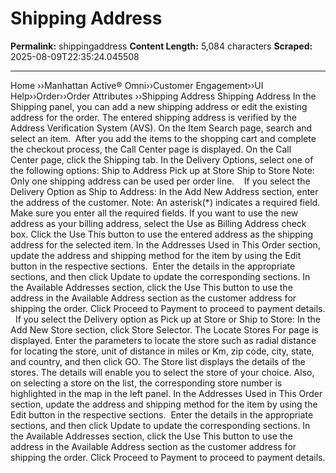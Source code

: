 # Shipping Address 

**Permalink:** shippingaddress
**Content Length:** 5,084 characters
**Scraped:** 2025-08-09T22:35:24.045508

---

Home &rsaquo;&rsaquo;Manhattan Active® Omni&rsaquo;&rsaquo;Customer Engagement&rsaquo;&rsaquo;UI Help&rsaquo;&rsaquo;Order&rsaquo;&rsaquo;Order Attributes ››Shipping Address Shipping Address In the Shipping panel, you can add a new shipping address or edit the existing address for the order. The entered shipping address is verified by the Address Verification System (AVS). On the Item Search page,&nbsp;search and select an item.&nbsp; After you&nbsp;add&nbsp;the items to the shopping cart and complete the checkout process, the&nbsp;Call Center&nbsp;page is displayed. On the&nbsp;Call Center&nbsp;page,&nbsp;click the Shipping tab. In the Delivery Options, select one of the following options: Ship to Address Pick up at&nbsp;Store Ship to Store Note: Only one shipping address can be used per order line.&nbsp; &nbsp; If you select the Delivery Option as Ship to Address: In the Add New Address section, enter the address of the customer. Note:&nbsp;An asterisk(*) indicates a required field. Make sure you enter all the required fields. If you want to use the new address as your billing address, select the&nbsp;Use as Billing Address&nbsp;check box. Click the&nbsp;Use This&nbsp;button&nbsp;to use the entered address as the shipping address for the selected item. In the Addresses Used in This Order section, update the address and shipping method for the item by using the Edit button in the respective sections.&nbsp; Enter the details in the appropriate sections, and then click Update to update the corresponding sections. In the Available Addresses section, click the&nbsp;Use This button&nbsp;to use the address in the Available Address section as the customer address for shipping the order. Click Proceed to Payment to proceed to payment details. &nbsp; If you select the Delivery option as Pick up at&nbsp;Store or Ship to Store: In the Add New Store section, click Store Selector. The Locate Stores For page is displayed. Enter the parameters to locate the store such as radial distance for locating the store, unit of distance in miles or Km, zip code, city, state, and country, and then click GO. The Store list displays the details of the stores. The details will enable you to select the store of your choice. Also, on selecting a store on the list, the corresponding store number is highlighted in the map in the left panel. In the Addresses Used in This Order section, update the address and shipping method for the item by using the Edit button in the respective sections.&nbsp; Enter the details in the appropriate sections, and then click Update to update the corresponding sections. In the Available Addresses section, click the&nbsp;Use This button&nbsp;to use the address in the Available Address section as the customer address for shipping the order. Click Proceed to Payment to proceed to payment details.